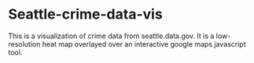 Seattle-crime-data-vis
======================

This is a visualization of crime data from seattle.data.gov. It is a low-resolution heat map overlayed over an interactive google maps javascript tool.